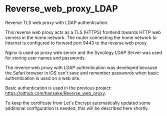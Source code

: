 # Reverse_web_proxy_LDAP
Reverse TLS web proxy with LDAP authentication.

This reverse web proxy acts as a TLS (HTTPS) frontend towards HTTP web servers in the home network.
The router connecting the home network to Internet is configured to forward port 9443 to the
reverse web proxy.

Nginx is used as proxy web server and the Synology LDAP Server was used for storing user names and passwords.

The reverse web proxy with LDAP authentication was developed because the Safari browser 
in iOS can't save and remember passwords when basic authentication is used on a web site.

Basic authentication is used in the previous project: https://github.com/hansake/Reverse_web_proxy.

To keep the certificate from Let's Encrypt automatically updated some additional configuration is needed,
this will be described here shortly.
